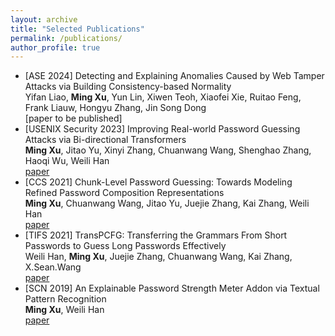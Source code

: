```yaml
---
layout: archive
title: "Selected Publications"
permalink: /publications/
author_profile: true
---
```

- [ASE 2024] Detecting and Explaining Anomalies Caused by Web Tamper Attacks via Building Consistency-based Normality <br>
  Yifan Liao, **Ming Xu**, Yun Lin, Xiwen Teoh, Xiaofei Xie, Ruitao Feng, Frank Liauw, Hongyu Zhang, Jin Song Dong   
  [paper to be published]
- [USENIX Security 2023] Improving Real-world Password Guessing Attacks via Bi-directional Transformers <br>
  **Ming Xu**, Jitao Yu, Xinyi Zhang, Chuanwang Wang, Shenghao Zhang, Haoqi Wu, Weili Han <br>
  [paper](https://www.usenix.org/conference/usenixsecurity23/presentation/xu-ming)
- [CCS 2021] Chunk-Level Password Guessing: Towards Modeling Refined Password Composition Representations <br>
  **Ming Xu**, Chuanwang Wang, Jitao Yu, Juejie Zhang, Kai Zhang, Weili Han <br> [paper](https://dl.acm.org/doi/10.1145/3460120.3484743)
- [TIFS 2021] TransPCFG: Transferring the Grammars From Short Passwords to Guess Long Passwords Effectively <br>
   Weili Han, **Ming Xu**, Juejie Zhang, Chuanwang Wang, Kai Zhang, X.Sean.Wang <br> [paper](https://ieeexplore.ieee.org/document/9121288)
- [SCN 2019] An Explainable Password Strength Meter Addon via Textual Pattern Recognition <br>
   **Ming Xu**, Weili Han <br> [paper](https://www.hindawi.com/journals/scn/2019/5184643/)


